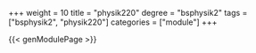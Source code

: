 +++
weight = 10
title = "physik220"
degree = "bsphysik2"
tags = ["bsphysik2", "physik220"]
categories = ["module"]
+++

{{< genModulePage >}}
